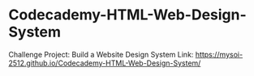 # Codecademy-HTML-Web-Design-System
Challenge Project: Build a Website Design System
Link: https://mysoi-2512.github.io/Codecademy-HTML-Web-Design-System/
